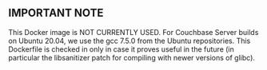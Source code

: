 IMPORTANT NOTE
--------------

This Docker image is NOT CURRENTLY USED. For Couchbase Server builds
on Ubuntu 20.04, we use the gcc 7.5.0 from the Ubuntu repositories.
This Dockerfile is checked in only in case it proves useful in the
future (in particular the libsanitizer patch for compiling with newer
versions of glibc).
